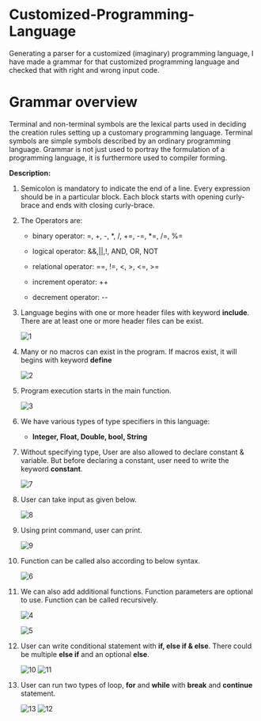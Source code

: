 # Customized-Programming-Language
Generating a parser for a customized (imaginary) programming language, I have made a grammar for that customized programming language and checked that with right and wrong input code.

# Grammar overview
Terminal and non-terminal symbols are the lexical parts used in deciding the creation rules setting up a customary programming language. Terminal symbols are simple symbols described by an ordinary programming language. Grammar is not just used to portray the formulation of a programming language, it is furthermore used to compiler forming.

**Description:**

1. Semicolon is mandatory to indicate the end of a line. Every expression should be in a particular block. Each block starts with opening curly-brace and ends with closing curly-brace.

2. The Operators are:

   - binary operator: =, +, -, *, /, +=, -=, *=, /=, %=

   - logical operator: &&,||,!, AND, OR, NOT

   - relational operator: ==, !=, <, >, <=, >=

   - increment operator: ++

   - decrement operator: --

3. Language begins with one or more header files with keyword **include**. There are at least one or more header files can be exist. 

   ![1](https://user-images.githubusercontent.com/43060004/137789324-43cc39ba-95d4-48b1-b3af-210b728e8b03.png)

4. Many or no macros can exist in the program. If macros exist, it will begins with keyword **define**

   ![2](https://user-images.githubusercontent.com/43060004/137789331-5e9bd8ee-d3c6-43d2-b81d-08cfe6af3bb9.png)

5. Program execution starts in the main function.

   ![3](https://user-images.githubusercontent.com/43060004/137794101-bc2476e7-ef29-4cd0-a9a1-293eb1b83ecb.png)

6. We have various types of type specifiers in this language:

   - **Integer, Float, Double, bool, String**

7. Without specifying type, User are also allowed to declare constant & variable. But before declaring a constant, user need to write the keyword **constant**.

   ![7](https://user-images.githubusercontent.com/43060004/137789343-f82727d9-418d-489d-9785-e0652d51d12d.png)

8. User can take input as given below.

   ![8](https://user-images.githubusercontent.com/43060004/137789347-23547b2f-37d9-408b-beb7-6e1c92b02d20.png)

9. Using print command, user can print.

   ![9](https://user-images.githubusercontent.com/43060004/137789348-fc23386f-21ab-422f-aa6a-8ef42f2d4881.png)

10. Function can be called also according to below syntax.

      ![6](https://user-images.githubusercontent.com/43060004/137789340-80fcc3e1-bba1-4b4f-9484-f585daa85b59.png)

11. We can also add additional functions. Function parameters are optional to use. Function can be called recursively.

      ![4](https://user-images.githubusercontent.com/43060004/137789334-e60c6091-fd6d-467f-9922-32091b864cc2.png)

      ![5](https://user-images.githubusercontent.com/43060004/137789336-b42ef98e-6b41-4916-9e3b-8d1d8a551080.png)

12. User can write conditional statement with **if, else if & else**. There could be multiple **else if** and an optional **else**.

      ![10](https://user-images.githubusercontent.com/43060004/137789349-e01b1778-daae-4831-9de9-6774fa02d2d1.png)
      ![11](https://user-images.githubusercontent.com/43060004/137795072-e88c179c-8cfe-4ed2-9078-30323734884c.png)

13. User can run two types of loop, **for** and **while** with **break** and **continue** statement.

      ![13](https://user-images.githubusercontent.com/43060004/137789359-5e208309-9792-487b-956d-f6e4a0ff759d.png)
      ![12](https://user-images.githubusercontent.com/43060004/137789356-a9ee85b1-878d-4541-a081-caa568379d39.png)

